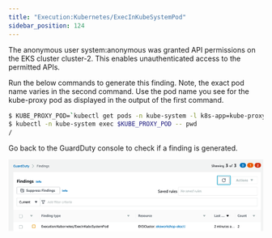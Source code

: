 ```yaml
---
title: "Execution:Kubernetes/ExecInKubeSystemPod"
sidebar_position: 124
---
```




The anonymous user system:anonymous was granted API permissions on the EKS cluster cluster-2. This enables unauthenticated access to the permitted APIs.

Run the below commands to generate this finding. Note, the exact pod name varies in the second command. Use the pod name you see for the kube-proxy pod as displayed in the output of the first command.

```bash
$ KUBE_PROXY_POD=`kubectl get pods -n kube-system -l k8s-app=kube-proxy -o name | head -n 1`
$ kubectl -n kube-system exec $KUBE_PROXY_POD -- pwd
/
```

Go back to the GuardDuty console to check if a finding is generated.

![](exec_finding.png)
